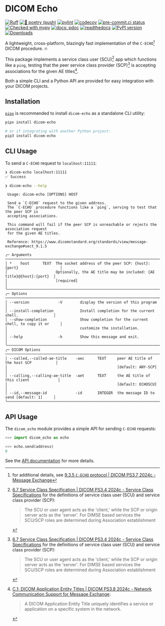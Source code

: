 # DICOM Echo

[![Ruff](https://img.shields.io/endpoint?url=https://raw.githubusercontent.com/astral-sh/ruff/main/assets/badge/v2.json)](https://github.com/astral-sh/ruff)
[![🎨 poetry (push)](https://github.com/rusty-dicom/dicom-echo/actions/workflows/push-poetry.yaml/badge.svg)](https://github.com/rusty-dicom/dicom-echo/actions/workflows/push-poetry.yaml)
[![pylint](https://rusty-dicom.github.io/dicom-echo/reports/pylint.svg)](https://rusty-dicom.github.io/dicom-echo/reports/pylint-report.txt)
[![codecov](https://codecov.io/gh/rusty-dicom/dicom-echo/graph/badge.svg?token=BuC4vpbbD0)](https://codecov.io/gh/rusty-dicom/dicom-echo)
[![pre-commit.ci status](https://results.pre-commit.ci/badge/github/rusty-dicom/dicom-echo/main.svg)](https://results.pre-commit.ci/latest/github/rusty-dicom/dicom-echo/main)
[![Checked with mypy](https://www.mypy-lang.org/static/mypy_badge.svg)](https://rusty-dicom.github.io/dicom-echo/reports/mypy-html)
[![docs: pdoc](https://img.shields.io/badge/docs-pdoc-blueviolet?logo=github)](https://rusty-dicom.github.io/dicom-echo/dicom_echo.html)
[![readthedocs](https://readthedocs.org/projects/dicom-echo/badge/?version=latest)](https://dicom-echo.readthedocs.io/en/latest/home.html)
[![PyPI version](https://badge.fury.io/py/dicom-echo.svg)](https://badge.fury.io/py/dicom-echo)
[![Downloads](https://static.pepy.tech/badge/dicom-echo)](https://pepy.tech/project/dicom-echo)

A lightweight, cross-platform, blazingly fast implementation of the `C-ECHO`[^1] DICOM procedure. 🔥

This package implements a service class user (SCU)[^2] app which functions like a `ping`, testing that the peer service class provider (SCP)[^2] is accepting associations for the given AE titles[^3].

Both a simple CLI and a Python API are provided for easy integration with your DICOM projects.

## Installation

[`pipx`](https://github.com/pypa/pipx) is recommended to install `dicom-echo` as a standalone CLI utility:

```sh
pipx install dicom-echo

# or if integrating with another Python project:
pip3 install dicom-echo
```

## CLI Usage

To send a `C-ECHO` request to `localhost:11111`:

```sh
❯ dicom-echo localhost:11111
✅ Success

❯ dicom-echo --help
```

```
 Usage: dicom-echo [OPTIONS] HOST

 Send a `C-ECHO` request to the given address.
 The `C-ECHO` procedure functions like a `ping`, serving to test that the peer SCP is
 accepting associations.

 This command will fail if the peer SCP is unreachable or rejects the association request
 for the given AE titles.

 Reference: https://www.dicomstandard.org/standards/view/message-exchange#sect_9.1.5

╭─ Arguments ──────────────────────────────────────────────────────────────────────────────╮
│ *    host      TEXT  The socket address of the peer SCP: {host}:{port}                   │
│                      Optionally, the AE title may be included: {AE title}@{host}:{port}  │
│                      [required]                                                          │
╰──────────────────────────────────────────────────────────────────────────────────────────╯
╭─ Options ────────────────────────────────────────────────────────────────────────────────╮
│ --version             -V        display the version of this program                      │
│ --install-completion            Install completion for the current shell.                │
│ --show-completion               Show completion for the current shell, to copy it or     │
│                                 customize the installation.                              │
│ --help                -h        Show this message and exit.                              │
╰──────────────────────────────────────────────────────────────────────────────────────────╯
╭─ DICOM Options ──────────────────────────────────────────────────────────────────────────╮
│ --called,--called-ae-title    -aec      TEXT     peer AE title of the host SCP           │
│                                                  [default: ANY-SCP]                      │
│ --calling,--calling-ae-title  -aet      TEXT     the AE title of this client             │
│                                                  [default: ECHOSCU]                      │
│ --id,--message-id             -id       INTEGER  the message ID to send [default: 1]     │
╰──────────────────────────────────────────────────────────────────────────────────────────╯
```

## API Usage

The `dicom_echo` module provides a simple API for sending `C-ECHO` requests:

<!--

```python
>>> address = getfixture('scpserver')

```

 -->

```python
>>> import dicom_echo as echo

>>> echo.send(address)
0

```

See the [API documentation](https://dicom-echo.readthedocs.io/en/latest/) for more details.

[^1]: for additional details, see [9.3.5 `C-ECHO` protocol | DICOM PS3.7 2024c - Message Exchange](https://dicom.nema.org/medical/dicom/current/output/chtml/part07/sect_9.3.5.html#sect_9.3.5.1)

[^2]: [6.7 Service Class Specification | DICOM PS3.4 2024c - Service Class Specifications](https://dicom.nema.org/medical/dicom/current/output/chtml/part04/sect_6.7.html#:~:text=The%20SCU%20or%20user%20agent,are%20determined%20during%20Association%20establishment.) for the definitions of service class user (SCU) and service class provider (SCP):

    > The SCU or user agent acts as the 'client,' while the SCP or origin server acts as the 'server'. For DIMSE based services the SCU/SCP roles are determined during Association establishment

[^3]: [C.1: DICOM Application Entity Titles | DICOM PS3.8 2024c - Network Communication Support for Message Exchange](https://dicom.nema.org/medical/dicom/current/output/chtml/part08/chapter_C.html):

    > A DICOM Application Entity Title uniquely identifies a service or application on a specific system in the network.
